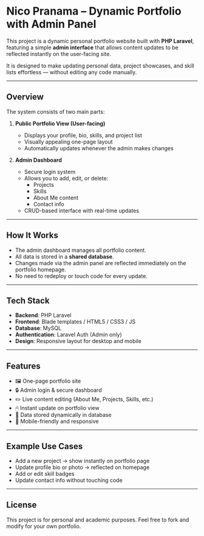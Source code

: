# Nico Pranama – Dynamic Portfolio with Admin Panel

This project is a dynamic personal portfolio website built with **PHP Laravel**, featuring a simple **admin interface** that allows content updates to be reflected instantly on the user-facing site.

It is designed to make updating personal data, project showcases, and skill lists effortless — without editing any code manually.

---

## Overview

The system consists of two main parts:

1. **Public Portfolio View (User-facing)**  
   - Displays your profile, bio, skills, and project list  
   - Visually appealing one-page layout  
   - Automatically updates whenever the admin makes changes

2. **Admin Dashboard**  
   - Secure login system  
   - Allows you to add, edit, or delete:
     - Projects
     - Skills
     - About Me content
     - Contact info  
   - CRUD-based interface with real-time updates

---

## How It Works

- The admin dashboard manages all portfolio content.
- All data is stored in a **shared database**.
- Changes made via the admin panel are reflected immediately on the portfolio homepage.
- No need to redeploy or touch code for every update.

---

## Tech Stack

- **Backend**: PHP Laravel
- **Frontend**: Blade templates / HTML5 / CSS3 / JS
- **Database**: MySQL
- **Authentication**: Laravel Auth (Admin only)
- **Design**: Responsive layout for desktop and mobile

---

## Features

- 🖼 One-page portfolio site  
- 🔒 Admin login & secure dashboard  
- ✏️ Live content editing (About Me, Projects, Skills, etc.)  
- 🖱 Instant update on portfolio view  
- 💾 Data stored dynamically in database  
- 📱 Mobile-friendly and responsive

---

## Example Use Cases

- Add a new project → show instantly on portfolio page  
- Update profile bio or photo → reflected on homepage  
- Add or edit skill badges  
- Update contact info without touching code

---

## License

This project is for personal and academic purposes. Feel free to fork and modify for your own portfolio.


